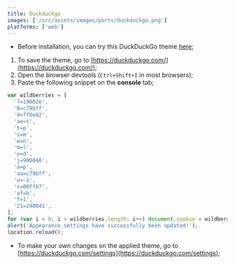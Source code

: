 ```yaml
---
title: Duckduckgo
images: ['/src/assets/images/ports/duckduckgo.png']
platforms: ['web']
---
```


- Before installation, you can try this DuckDuckGo theme [here](https://duckduckgo.com/?kae=t&ko=1&kax=v185-4&kn=1&kbc=1&k5=2&kah=br-pt&kl=br-pt&kaq=-1&ku=-1&ks=m&k21=240041&kx=00ffb7&kf=1&k9=ff0e82&k7=19002e&kaa=c79bff&k8=c79bff&km=l&kj=900048&kt=p);

1. To save the theme, go to [https://duckduckgo.com/](https://duckduckgo.com/);
2. Open the browser devtools (`Ctrl+Shift+I` in most browsers);
3. Paste the following snippet on the **console** tab;

```js
var wildberries = [
  '7=19002e',
  '8=c79bff',
  '9=ff0e82',
  'ae=t',
  't=p',
  's=m',
  'w=n',
  'm=l',
  'o=d',
  'j=900048',
  'a=p',
  'aa=c79bff',
  'u=-1',
  'x=00ffb7',
  'af=b',
  'f=1',
  '21=240041',
];
for (var i = 0; i < wildberries.length; i++) document.cookie = wildberries[i];
alert('Appearance settings have successfully been updated!');
location.reload();
```

- To make your own changes on the applied theme, go to [https://duckduckgo.com/settings](https://duckduckgo.com/settings);
